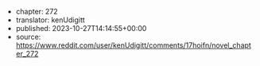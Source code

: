 - chapter: 272
- translator: kenUdigitt
- published: 2023-10-27T14:14:55+00:00
- source: https://www.reddit.com/user/kenUdigitt/comments/17hoifn/novel_chapter_272
